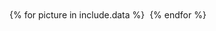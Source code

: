 <div id="main-carousel" class="carousel slide" data-interval="false">
  <!-- Wrapper for slides -->
  <div class="carousel-inner" role="listbox">
    {% for picture in include.data %}
      <img src="{{ picture.url }}" alt="" style="padding-top:1rem" class="img-responsive">
    {% endfor %}
  </div>
</div>
<br>
